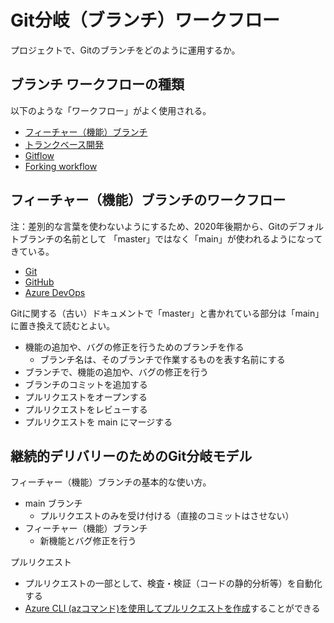 
# Git分岐（ブランチ）ワークフロー

プロジェクトで、Gitのブランチをどのように運用するか。

## ブランチ ワークフローの種類

以下のような「ワークフロー」がよく使用される。

- [フィーチャー（機能）ブランチ](https://www.atlassian.com/ja/git/tutorials/comparing-workflows/feature-branch-workflow)
- [トランクベース開発](https://cloud.google.com/architecture/devops/devops-tech-trunk-based-development?hl=ja)
- [Gitflow](https://www.atlassian.com/git/tutorials/comparing-workflows/gitflow-workflow)
- [Forking workflow](https://www.atlassian.com/git/tutorials/comparing-workflows/forking-workflow)

## フィーチャー（機能）ブランチのワークフロー

注：差別的な言葉を使わないようにするため、2020年後期から、Gitのデフォルトブランチの名前として 「master」ではなく「main」が使われるようになってきている。

- [Git](https://softantenna.com/wp/software/git-2-30-released/) 
- [GitHub](https://www.publickey1.jp/blog/20/githubmainmastermain.html)
- [Azure DevOps](https://devblogs.microsoft.com/devops/azure-repos-default-branch-name/) 

Gitに関する（古い）ドキュメントで「master」と書かれている部分は「main」に置き換えて読むとよい。

- 機能の追加や、バグの修正を行うためのブランチを作る
  - ブランチ名は、そのブランチで作業するものを表す名前にする
- ブランチで、機能の追加や、バグの修正を行う
- ブランチのコミットを追加する
- プルリクエストをオープンする
- プルリクエストをレビューする
- プルリクエストを main にマージする

## 継続的デリバリーのためのGit分岐モデル

フィーチャー（機能）ブランチの基本的な使い方。

- main ブランチ
  - プルリクエストのみを受け付ける（直接のコミットはさせない）
- フィーチャー（機能）ブランチ
  - 新機能とバグ修正を行う

プルリクエスト

- プルリクエストの一部として、検査・検証（コードの静的分析等）を自動化する
- [Azure CLI (azコマンド)を使用してプルリクエストを作成](https://docs.microsoft.com/ja-jp/cli/azure/repos/pr?view=azure-cli-latest#az_repos_pr_create)することができる
